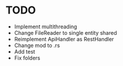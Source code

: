 # TODO
* Implement multithreading
* Change FileReader to single entity shared
* Reimplement ApiHandler as RestHandler
* Change mod to <module>.rs
* Add test
* Fix folders